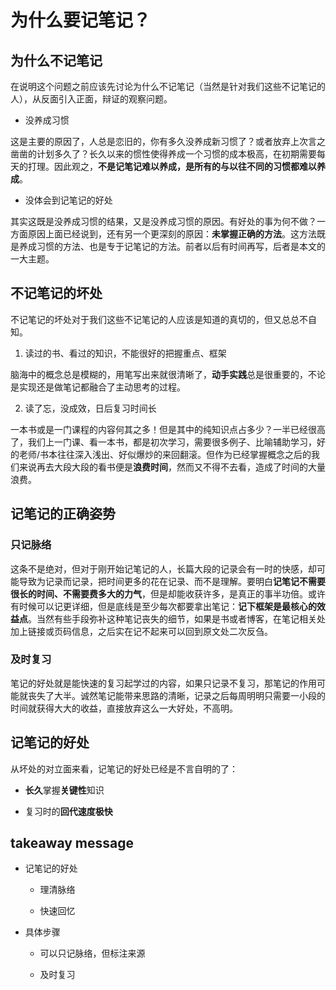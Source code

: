 # 为什么要记笔记？

## 为什么不记笔记

在说明这个问题之前应该先讨论为什么不记笔记（当然是针对我们这些不记笔记的人），从反面引入正面，辩证的观察问题。

- 没养成习惯

这是主要的原因了，人总是恋旧的，你有多久没养成新习惯了？或者放弃上次言之凿凿的计划多久了？长久以来的惯性使得养成一个习惯的成本极高，在初期需要每天的打理。因此观之，**不是记笔记难以养成，是所有的与以往不同的习惯都难以养成**。

- 没体会到记笔记的好处

其实这既是没养成习惯的结果，又是没养成习惯的原因。有好处的事为何不做？一方面原因上面已经说到，还有另一个更深刻的原因：**未掌握正确的方法**。这方法既是养成习惯的方法、也是专于记笔记的方法。前者以后有时间再写，后者是本文的一大主题。

## 不记笔记的坏处

不记笔记的坏处对于我们这些不记笔记的人应该是知道的真切的，但又总总不自知。

1. 读过的书、看过的知识，不能很好的把握重点、框架

脑海中的概念总是模糊的，用笔写出来就很清晰了，**动手实践**总是很重要的，不论是实现还是做笔记都融合了主动思考的过程。

2. 读了忘，没成效，日后复习时间长

一本书或是一门课程的内容何其之多！但是其中的纯知识点占多少？一半已经很高了，我们上一门课、看一本书，都是初次学习，需要很多例子、比喻辅助学习，好的老师/书本往往深入浅出、好似爆炒的来回翻滚。但作为已经掌握概念之后的我们来说再去大段大段的看书便是**浪费时间**，然而又不得不去看，造成了时间的大量浪费。

## 记笔记的正确姿势

### 只记脉络

这条不是绝对，但对于刚开始记笔记的人，长篇大段的记录会有一时的快感，却可能导致为记录而记录，把时间更多的花在记录、而不是理解。要明白**记笔记不需要很长的时间、不需要费多大的力气**，但是却能收获许多，是真正的事半功倍。或许有时候可以记更详细，但是底线是至少每次都要拿出笔记：**记下框架是最核心的效益点**。当然有些手段弥补这种笔记丧失的细节，如果是书或者博客，在笔记相关处加上链接或页码信息，之后实在记不起来可以回到原文处二次反刍。

### 及时复习

笔记的好处就是能快速的复习起学过的内容，如果只记录不复习，那笔记的作用可能就丧失了大半。诚然笔记能带来思路的清晰，记录之后每周明明只需要一小段的时间就获得大大的收益，直接放弃这么一大好处，不高明。

## 记笔记的好处

从坏处的对立面来看，记笔记的好处已经是不言自明的了：

- **长久**掌握**关键性**知识

- 复习时的**回代速度极快**

## takeaway message

- 记笔记的好处
  
  - 理清脉络
  
  - 快速回忆

- 具体步骤
  
  - 可以只记脉络，但标注来源
  
  - 及时复习

